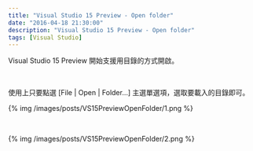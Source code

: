 ```yaml
---
title: "Visual Studio 15 Preview - Open folder"
date: "2016-04-18 21:30:00"
description: "Visual Studio 15 Preview - Open folder"
tags: [Visual Studio]
---
```



Visual Studio 15 Preview 開始支援用目錄的方式開啟。  

<!-- More -->

<br/>


使用上只要點選 [File | Open | Folder...] 主選單選項，選取要載入的目錄即可。  

{% img /images/posts/VS15PreviewOpenFolder/1.png %}

<br/>


{% img /images/posts/VS15PreviewOpenFolder/2.png %}
